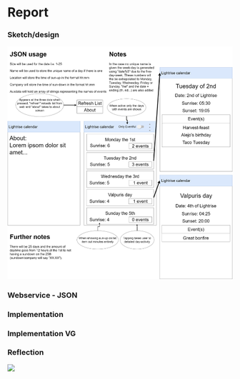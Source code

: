 # Report

### Sketch/design

![](MobProg%20sketch.png)

### Webservice - JSON



### Implementation



### Implementation VG



### Reflection




![](android.png)